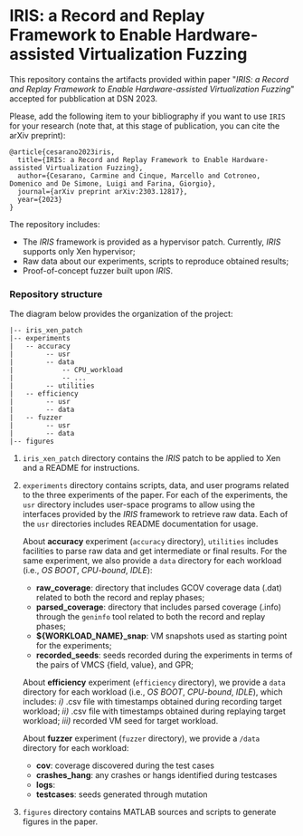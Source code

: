 # IRIS: a Record and Replay Framework to Enable Hardware-assisted Virtualization Fuzzing

This repository contains the artifacts provided within paper "*IRIS: a Record and Replay Framework to Enable Hardware-assisted Virtualization Fuzzing*" accepted for pubblication at DSN 2023. 

Please, add the following item to your bibliography if you want to use ``IRIS`` for your research (note that, at this stage of publication, you can cite the arXiv preprint):

```
@article{cesarano2023iris,
  title={IRIS: a Record and Replay Framework to Enable Hardware-assisted Virtualization Fuzzing},
  author={Cesarano, Carmine and Cinque, Marcello and Cotroneo, Domenico and De Simone, Luigi and Farina, Giorgio},
  journal={arXiv preprint arXiv:2303.12817},
  year={2023}
}
```

The repository includes:

* The *IRIS* framework is provided as a hypervisor patch. Currently, *IRIS* supports only Xen hypervisor;
* Raw data about our experiments, scripts to reproduce obtained results;
* Proof-of-concept fuzzer built upon *IRIS*.

### Repository structure

The diagram below provides the organization of the project:

```
|-- iris_xen_patch
|-- experiments
|   -- accuracy
|        -- usr
|        -- data
|            -- CPU_workload
|            -- ...
|        -- utilities
|   -- efficiency
|        -- usr
|        -- data
|   -- fuzzer
|        -- usr
|        -- data
|-- figures

```

1. `iris_xen_patch` directory contains the *IRIS* patch to be applied to Xen and a README for instructions.

2. `experiments` directory contains scripts, data, and user programs related to the three experiments of the paper.
For each of the experiments, the `usr` directory includes user-space programs to allow using the interfaces provided by the *IRIS* framework to retrieve raw data. Each of the `usr` directories includes README documentation for usage.

	About **accuracy** experiment (`accuracy` directory), `utilities` includes facilities to parse raw data and get intermediate or final results. For the same experiment, we also provide a `data` directory for each workload (i.e., *OS BOOT*, *CPU-bound*, *IDLE*): 

	*  **raw\_coverage**: directory that includes GCOV coverage data (.dat) related to both the record and replay phases;
	*  **parsed\_coverage**: directory that includes parsed coverage (.info) through the `geninfo` tool related to both the record and replay phases;
	*  **${WORKLOAD_NAME}\_snap**: VM snapshots used as starting point for the experiments;
	*  **recorded\_seeds**: seeds recorded during the experiments in terms of the pairs of VMCS {field, value}, and GPR;

	About **efficiency** experiment (`efficiency` directory), we provide a `data` directory for each workload (i.e., *OS BOOT*, *CPU-bound*, *IDLE*), which includes: *i)* .csv file with timestamps obtained during recording target workload; *ii)* .csv file with timestamps obtained during replaying target workload; *iii)* recorded VM seed for target workload.

	About **fuzzer** experiment (`fuzzer` directory), we provide a `/data` directory for each workload: 

	*  **cov**: coverage discovered during the test cases
	*  **crashes\_hang**: any crashes or hangs identified during testcases
	*  **logs**:
	*  **testcases**: seeds generated through mutation


3. `figures` directory contains MATLAB sources and scripts to generate figures in the paper.
